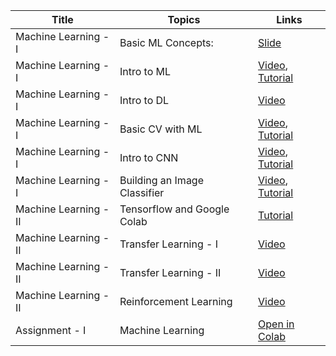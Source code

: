 | Title | Topics | Links |
| ----- | ------ | ------ |
| Machine Learning - I | Basic ML Concepts: | [Slide](https://docs.google.com/presentation/d/e/2PACX-1vRiiSgp4IBOOUrWHBK7irxsm6zcaSnVdKOmeWeXwsgAWhNFfZIDLBtqhafgxIlt1evXwLNMvVqhJ89Q/pub?start=false&loop=false&delayms=3000) |
| Machine Learning - I | Intro to ML | [Video](https://www.youtube.com/watch?v=KNAWp2S3w94), [Tutorial](https://goo.gle/2Zp2ZF3) |
| Machine Learning - I | Intro to DL | [Video](https://www.youtube.com/watch?v=njKP3FqW3Sk&t=490s) |
| Machine Learning - I | Basic CV with ML | [Video](https://www.youtube.com/watch?v=bemDFpNooA8), [Tutorial](https://goo.gle/34cHkDk) |
| Machine Learning - I | Intro to CNN | [Video](https://www.youtube.com/watch?v=x_VrgWTKkiM), [Tutorial](http://bit.ly/2lGoC5f) |
| Machine Learning - I | Building an Image Classifier | [Video](https://www.youtube.com/watch?v=u2TjZzNuly8), [Tutorial](http://bit.ly/2lXXdw5) |
| Machine Learning - II | Tensorflow and Google Colab | [Tutorial](https://colab.research.google.com/github/bcs-iitk/BCS_Workshop_Apr_20/blob/master/Machine_Learning/tensorflow_tutorial.ipynb) |
| Machine Learning - II | Transfer Learning - I | [Video](https://www.youtube.com/watch?v=yofjFQddwHE) |
| Machine Learning - II | Transfer Learning - II | [Video](https://www.youtube.com/watch?v=mPFq5KMxKVw) |
| Machine Learning - II | Reinforcement Learning | [Video](https://www.youtube.com/watch?v=nZfaHIxDD5w) |
| Assignment - I | Machine Learning | [Open in Colab](https://colab.research.google.com/github/bcs-iitk/BCS_Workshop_Apr_20/blob/master/Machine_Learning/Assignment/ML.ipynb) |
